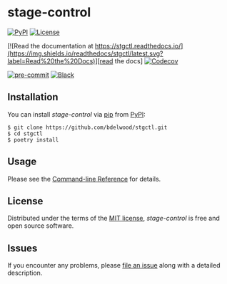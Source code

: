 # stage-control

[![PyPI](https://img.shields.io/github/v/tag/bdelwood/stgctl?sort=semver)][gh_tag]
[![License](https://img.shields.io/github/license/bdelwood/stgctl)][license]

[![Read the documentation at https://stgctl.readthedocs.io/](https://img.shields.io/readthedocs/stgctl/latest.svg?label=Read%20the%20Docs)][read the docs]
[![Codecov](https://codecov.io/gh/bdelwood/stgctl/branch/main/graph/badge.svg)][codecov]

[![pre-commit](https://img.shields.io/badge/pre--commit-enabled-brightgreen?logo=pre-commit&logoColor=white)][pre-commit]
[![Black](https://img.shields.io/badge/code%20style-black-000000.svg)][black]

[pypi status]: https://pypi.org/project/stgctl/
[gh_tag]: https://github.com/bdelwood/stgctl/tags
[read the docs]: https://stgctl.readthedocs.io/
[tests]: https://github.com/bdelwood/stgctl/actions?workflow=Tests
[codecov]: https://app.codecov.io/gh/bdelwood/stgctl
[pre-commit]: https://github.com/pre-commit/pre-commit
[black]: https://github.com/psf/black

## Installation

You can install _stage-control_ via [pip] from [PyPI]:

```console
$ git clone https://github.com/bdelwood/stgctl.git
$ cd stgctl
$ poetry install
```

## Usage

Please see the [Command-line Reference] for details.

## License

Distributed under the terms of the [MIT license][license],
_stage-control_ is free and open source software.

## Issues

If you encounter any problems,
please [file an issue] along with a detailed description.

[pypi]: https://pypi.org/
[file an issue]: https://github.com/bdelwood/stgctl/issues
[pip]: https://pip.pypa.io/

<!-- github-only -->

[license]: https://github.com/bdelwood/stgctl/blob/master/LICENSE
[contributor guide]: https://github.com/bdelwood/stgctl/blob/main/CONTRIBUTING.md
[command-line reference]: https://stgctl.readthedocs.io/en/latest/usage.html
